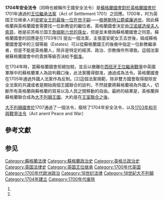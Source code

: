 **1704年安全法令**（同時也被稱作王國安全法令）是[蘇格蘭國會對於](https://zh.wikipedia.org/wiki/蘇格蘭國會 "wikilink")[英格蘭國會於](https://zh.wikipedia.org/wiki/英格兰国会 "wikilink")1701年通過的[王位繼承法案](https://zh.wikipedia.org/wiki/王位繼承法案 "wikilink")（Act of Settlement 1701）之回應。1700年，时为英国王位继承人的[安妮女王的最後一位在世子嗣](../Page/安妮_\(英国女王\).md "wikilink")——[格勞斯特公爵威廉過世](../Page/格洛斯特公爵威廉王子.md "wikilink")。因此蘇格蘭與英格蘭國會需要找一位新教徒的繼位者。英格蘭國會決定由[汉诺威选侯夫人索菲](https://zh.wikipedia.org/wiki/索菲娅_\(汉诺威选帝侯夫人\) "wikilink")，她是前苏格兰国王[詹姆斯六世的孫女](../Page/詹姆士六世及一世.md "wikilink")，但是並未徵詢蘇格蘭國會之同意。蘇格蘭國會的回應是在1703年\[1\] 提出一個法案，主張當安妮女王去世後，組成蘇格蘭國會當中的三個等級（Estates）可以從蘇格蘭國王的後裔中指定一位新教繼承者，但是不能是英格蘭人，除非是特定的經濟、政治、宗教條件所導致。這個法案被蘇格蘭國會中的貴族等級否決給予[御准](../Page/御准.md "wikilink")。

在1704年時，當蘇格蘭國會拒絕加稅，並且以撤離在[西班牙王位繼承戰爭](../Page/西班牙王位繼承戰爭.md "wikilink")中英國軍隊中的蘇格蘭軍人為談判藉口後，此法案獲得御准，通過成為法令。英格蘭國會在1705年通過外國人法案作為反制。\[2\]這個法案規範，除非雙方國會取得廢除安全法案的共識或者是開始兩個王國聯合的談判，不然就要將蘇格蘭視為外國人，切斷所有英格蘭與蘇格蘭的貿易以及人民之間移動的自由。最終的結果是，英格蘭與蘇格蘭聯合成為[大不列顛王國](../Page/大不列顛王國.md "wikilink")，大約是在[王室聯合之後](https://zh.wikipedia.org/wiki/王室聯合 "wikilink")。

[大不列顛國會於](https://zh.wikipedia.org/wiki/大不列顛議會 "wikilink")1707通過了一個法令，廢除了1704年安全法令，以及[1703年和平與戰爭法令](https://zh.wikipedia.org/wiki/1703年和平與戰爭法令 "wikilink")（Act anent Peace and War）

## 參考文獻

## 参见

[Category:蘇格蘭法律](https://zh.wikipedia.org/wiki/Category:蘇格蘭法律 "wikilink") [Category:蘇格蘭政治史](https://zh.wikipedia.org/wiki/Category:蘇格蘭政治史 "wikilink") [Category:英格兰政治史](https://zh.wikipedia.org/wiki/Category:英格兰政治史 "wikilink") [Category:英国法律史](https://zh.wikipedia.org/wiki/Category:英国法律史 "wikilink") [Category:英国王位继承](https://zh.wikipedia.org/wiki/Category:英国王位继承 "wikilink") [Category:1700年代英国](https://zh.wikipedia.org/wiki/Category:1700年代英国 "wikilink") [Category:1700年代欧洲政治](https://zh.wikipedia.org/wiki/Category:1700年代欧洲政治 "wikilink") [Category:18世纪法律](https://zh.wikipedia.org/wiki/Category:18世纪法律 "wikilink") [Category:18世紀大不列顛](https://zh.wikipedia.org/wiki/Category:18世紀大不列顛 "wikilink") [Category:1704年建立](https://zh.wikipedia.org/wiki/Category:1704年建立 "wikilink") [Category:1700年代废除](https://zh.wikipedia.org/wiki/Category:1700年代废除 "wikilink")

1.
2.